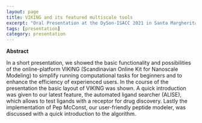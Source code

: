 ```yaml
---
layout: page
title: VIKING and its featured multiscale tools
excerpt: "Oral Presentation at the DySon-ISACC 2021 in Santa Margherita Ligure, Italy"
tags: [presentation]
category: presentation
---
```


<b>Abstract</b><br>

In a short presentation, we showed the basic functionality and possibilities of the online-platform VIKING (Scandinavian Online Kit for Nanoscale Modeling) to simplify running computational tasks for beginners and to enhance the efficiency of experienced users. In the course of the presentation the basic layout of VIKING was shown. A quick introduction was given to our latest feature, the automated ligand searcher (ALISE), which allows to test ligands with a receptor for drug discovery. Lastly the implementation of Pep McConst, our user-friendly peptide modeler, was discussed with a quick introduction to the algorithm.
